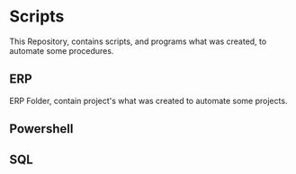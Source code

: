 <h1>Scripts</h1>

This Repository, contains scripts, and programs what was created, to automate some procedures.
<h2>ERP</h2>
  ERP Folder, contain project's what was created to automate some projects.

<h2>Powershell</h2>

<h2>SQL</h2>
